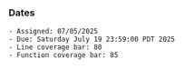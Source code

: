 ### Dates

    - Assigned: 07/05/2025
    - Due: Saturday July 19 23:59:00 PDT 2025
    - Line coverage bar: 80
    - Function coverage bar: 85
